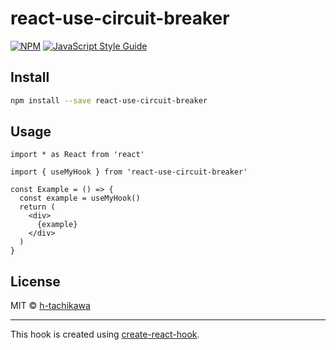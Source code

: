 # react-use-circuit-breaker

> 

[![NPM](https://img.shields.io/npm/v/react-use-circuit-breaker.svg)](https://www.npmjs.com/package/react-use-circuit-breaker) [![JavaScript Style Guide](https://img.shields.io/badge/code_style-standard-brightgreen.svg)](https://standardjs.com)

## Install

```bash
npm install --save react-use-circuit-breaker
```

## Usage

```tsx
import * as React from 'react'

import { useMyHook } from 'react-use-circuit-breaker'

const Example = () => {
  const example = useMyHook()
  return (
    <div>
      {example}
    </div>
  )
}
```

## License

MIT © [h-tachikawa](https://github.com/h-tachikawa)

---

This hook is created using [create-react-hook](https://github.com/hermanya/create-react-hook).

